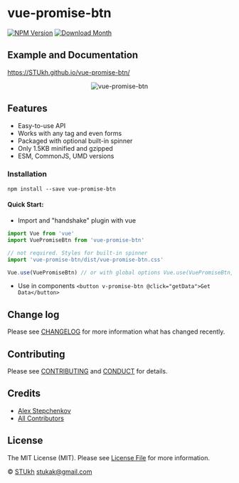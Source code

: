 # vue-promise-btn

[![NPM Version](http://img.shields.io/npm/v/vue-promise-btn.svg?style=flat-square)](https://www.npmjs.com/package/vue-promise-btn)
[![Download Month](http://img.shields.io/npm/dm/vue-promise-btn.svg?style=flat-square)](https://www.npmjs.com/package/vue-promise-btn)

## Example and Documentation
https://STUkh.github.io/vue-promise-btn/

<div style="text-align:center" align="center">
    <img src="example/example.gif" alt="vue-promise-btn">
</div>

## Features
- Easy-to-use API
- Works with any tag and even forms
- Packaged with optional built-in spinner
- Only 1.5KB minified and gzipped
- ESM, CommonJS, UMD versions

### Installation
```
npm install --save vue-promise-btn
```
#### Quick Start:
- Import and "handshake" plugin with vue
```javascript
import Vue from 'vue'
import VuePromiseBtn from 'vue-promise-btn'

// not required. Styles for built-in spinner
import 'vue-promise-btn/dist/vue-promise-btn.css'

Vue.use(VuePromiseBtn) // or with global options Vue.use(VuePromiseBtn, {})
```

- Use in components
``` <button v-promise-btn @click="getData">Get Data</button> ```

## Change log

Please see [CHANGELOG](CHANGELOG.md) for more information what has changed recently.

## Contributing

Please see [CONTRIBUTING](CONTRIBUTING.md) and [CONDUCT](CONDUCT.md) for details.

## Credits

- [Alex Stepchenkov](https://github.com/STUkh)
- [All Contributors](https://github.com/STUkh/vue-promise-btn/graphs/contributors)

## License

The MIT License (MIT). Please see [License File](LICENSE.md) for more information.

&copy; [STUkh](https://github.com/STUkh) <stukak@gmail.com>
